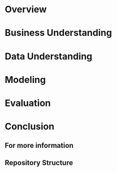 # Overview

# Business Understanding

# Data Understanding

# Modeling

# Evaluation

# Conclusion

##  For more information

## Repository Structure


